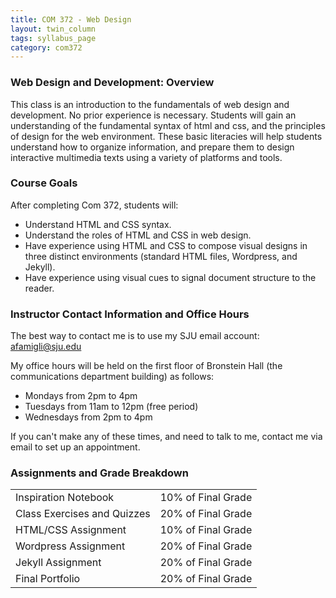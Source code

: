 ```yaml
---
title: COM 372 - Web Design
layout: twin_column
tags: syllabus_page
category: com372
---
```


<div class="col-md-10 col-md-offset-1">
  <div class="row">
    <div class="content-column-multiple col-md-8">
      <h3>Web Design and Development: Overview</h3>
      This class is an introduction to the fundamentals of web design and development. No prior experience is necessary. Students will gain an understanding of the fundamental syntax of html and css, and the principles of design for the web environment. These basic literacies will help students understand how to organize information, and prepare them to design interactive multimedia texts using a variety of platforms and tools.
      <h3>Course Goals</h3>
      <p>
      After completing Com 372, students will:
      </p>
      <ul>
        <li>Understand HTML and CSS syntax.</li>
        <li>Understand the roles of HTML and CSS in web design.</li>
        <li>Have experience using HTML and CSS to compose visual designs in three distinct environments (standard HTML files, Wordpress, and Jekyll).</li>
        <li>Have experience using visual cues to signal document structure to the reader.</li>
      </ul>
      <h3>Instructor Contact Information and Office Hours</h3>
      <p>
      The best way to contact me is to use my SJU email account: <a href="mailto:afamigli@sju.edu">afamigli@sju.edu</a>
      </p>
      <p>My office hours will be held on the first floor of Bronstein Hall (the communications department building) as follows:
      </p>
      <ul>
        <li>Mondays from 2pm to 4pm</li>
        <li>Tuesdays from 11am to 12pm (free period)</li>
        <li>Wednesdays from 2pm to 4pm</li>
      </ul>
      If you can't make any of these times, and need to talk to me, contact me via email to set up an appointment.
    </div>
    <div class="content-column-multiple col-md-4">
      <h3>Assignments and Grade Breakdown</h3>
      <table class="table">
        <tr>
          <td>Inspiration Notebook</td><td>10% of Final Grade</td>
        </tr>
        <tr>  
          <td>Class Exercises and Quizzes</td><td>20% of Final Grade</td>
        </tr>
        <tr>  
          <td>HTML/CSS Assignment</td><td>10% of Final Grade</td>
        </tr>
        <tr>
          <td>Wordpress Assignment</td><td>20% of Final Grade</td>
        </tr>
        <tr>
          <td>Jekyll Assignment</td><td>20% of Final Grade</td>
        </tr>
        <tr>
          <td>Final Portfolio</td><td>20% of Final Grade</td>
        </tr>
      </table>
    </div>
  </div>
</div>  

